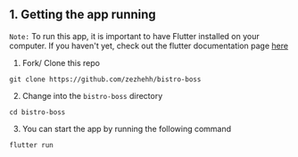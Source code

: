 ## 1. Getting the app running

`Note:` To run this app, it is important to have Flutter installed on your computer. If you haven't yet, check out the flutter documentation page [here](https://docs.flutter.dev/get-started/install/macos)

1. Fork/ Clone this repo

```
git clone https://github.com/zezhehh/bistro-boss
```

2. Change into the `bistro-boss` directory

```
cd bistro-boss
```

3. You can start the app by running the following command

```
flutter run
```
